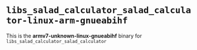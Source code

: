 # `libs_salad_calculator_salad_calculator-linux-arm-gnueabihf`

This is the **armv7-unknown-linux-gnueabihf** binary for `libs_salad_calculator_salad_calculator`
